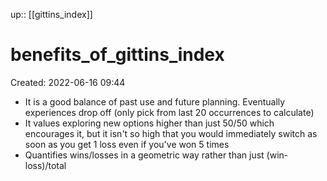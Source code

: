 up:: [[gittins_index]]

# benefits_of_gittins_index

Created: 2022-06-16 09:44

- It is a good balance of past use and future planning. Eventually experiences drop off (only pick from last 20 occurrences to calculate)
- It values exploring new options higher than just 50/50 which encourages it, but it isn't so high that you would immediately switch as soon as you get 1 loss even if you've won 5 times
- Quantifies wins/losses in a geometric way rather than just (win-loss)/total
